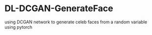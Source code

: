 # DL-DCGAN-GenerateFace
using DCGAN network to generate celeb faces from a random variable using pytorch
